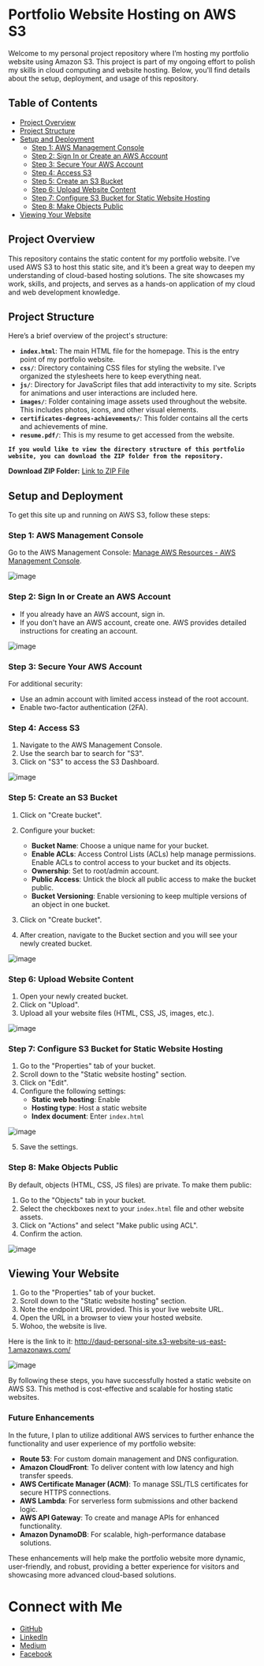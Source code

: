 # Portfolio Website Hosting on AWS S3

Welcome to my personal project repository where I’m hosting my portfolio website using Amazon S3. This project is part of my ongoing effort to polish my skills in cloud computing and website hosting. Below, you'll find details about the setup, deployment, and usage of this repository.

## Table of Contents

- [Project Overview](#project-overview)
- [Project Structure](#project-structure)
- [Setup and Deployment](#setup-and-deployment)
  - [Step 1: AWS Management Console](#step-1-aws-management-console)
  - [Step 2: Sign In or Create an AWS Account](#step-2-sign-in-or-create-an-aws-account)
  - [Step 3: Secure Your AWS Account](#step-3-secure-your-aws-account)
  - [Step 4: Access S3](#step-4-access-s3)
  - [Step 5: Create an S3 Bucket](#step-5-create-an-s3-bucket)
  - [Step 6: Upload Website Content](#step-6-upload-website-content)
  - [Step 7: Configure S3 Bucket for Static Website Hosting](#step-7-configure-s3-bucket-for-static-website-hosting)
  - [Step 8: Make Objects Public](#step-8-make-objects-public)
- [Viewing Your Website](#viewing-your-website)

## Project Overview

This repository contains the static content for my portfolio website. I’ve used AWS S3 to host this static site, and it’s been a great way to deepen my understanding of cloud-based hosting solutions. The site showcases my work, skills, and projects, and serves as a hands-on application of my cloud and web development knowledge.

## Project Structure

Here’s a brief overview of the project's structure:

- **`index.html`**: The main HTML file for the homepage. This is the entry point of my portfolio website.
- **`css/`**: Directory containing CSS files for styling the website. I've organized the stylesheets here to keep everything neat.
- **`js/`**: Directory for JavaScript files that add interactivity to my site. Scripts for animations and user interactions are included here.
- **`images/`**: Folder containing image assets used throughout the website. This includes photos, icons, and other visual elements.
- **`certificates-degrees-achievements/`**: This folder contains all the certs and achievements of mine.
- **`resume.pdf/`**: This is my resume to get accessed from the website.

**`If you would like to view the directory structure of this portfolio website, you can download the ZIP folder from the repository.`**
  
  **Download ZIP Folder:** [Link to ZIP File](https://github.com/DaudCloud-sudo/portfolio-website-hosting-on-AWS-S3/blob/main/daud-portfolio-website%20content.zip)



## Setup and Deployment

To get this site up and running on AWS S3, follow these steps:

### Step 1: AWS Management Console

Go to the AWS Management Console: [Manage AWS Resources - AWS Management Console](https://aws.amazon.com/console/).

![image](https://github.com/user-attachments/assets/bd31eaa7-9474-4952-b9a9-d3549d4cc90d)

### Step 2: Sign In or Create an AWS Account

- If you already have an AWS account, sign in.
- If you don't have an AWS account, create one. AWS provides detailed instructions for creating an account.

![image](https://github.com/user-attachments/assets/c20c22b2-4c9e-4b69-a60a-818613fc7050)


### Step 3: Secure Your AWS Account

For additional security:
- Use an admin account with limited access instead of the root account.
- Enable two-factor authentication (2FA).

### Step 4: Access S3

1. Navigate to the AWS Management Console.
2. Use the search bar to search for "S3".
3. Click on "S3" to access the S3 Dashboard.

![image](https://github.com/user-attachments/assets/bd2e1a96-0fd8-44f8-b4c7-f6476b1764f0)


### Step 5: Create an S3 Bucket

1. Click on "Create bucket".
2. Configure your bucket:
   - **Bucket Name**: Choose a unique name for your bucket.
   - **Enable ACLs**: Access Control Lists (ACLs) help manage permissions. Enable ACLs to control access to your bucket and its objects.
   - **Ownership**: Set to root/admin account.
   - **Public Access**: Untick the block all public access to make the bucket public.
   - **Bucket Versioning**: Enable versioning to keep multiple versions of an object in one bucket.

3. Click on "Create bucket".
4. After creation, navigate to the Bucket section and you will see your newly created bucket.

![image](https://github.com/user-attachments/assets/b004d414-27ab-4c56-9f3b-a720100a94d8)


### Step 6: Upload Website Content

1. Open your newly created bucket.
2. Click on "Upload".
3. Upload all your website files (HTML, CSS, JS, images, etc.).

![image](https://github.com/user-attachments/assets/d5a37e5a-788d-4870-a118-417852742e92)

### Step 7: Configure S3 Bucket for Static Website Hosting

1. Go to the "Properties" tab of your bucket.
2. Scroll down to the "Static website hosting" section.
3. Click on "Edit".
4. Configure the following settings:
   - **Static web hosting**: Enable
   - **Hosting type**: Host a static website
   - **Index document**: Enter `index.html`

![image](https://github.com/user-attachments/assets/d9a79912-84a5-41d3-a460-031a761fec6d)

5. Save the settings.

### Step 8: Make Objects Public

By default, objects (HTML, CSS, JS files) are private. To make them public:

1. Go to the "Objects" tab in your bucket.
2. Select the checkboxes next to your `index.html` file and other website assets.
3. Click on "Actions" and select "Make public using ACL".
4. Confirm the action.

![image](https://github.com/user-attachments/assets/1eb94cbf-7ba9-46c6-bcb0-d3640207ac72)

## Viewing Your Website

1. Go to the "Properties" tab of your bucket.
2. Scroll down to the "Static website hosting" section.
3. Note the endpoint URL provided. This is your live website URL.
4. Open the URL in a browser to view your hosted website.
5. Wohoo, the website is live.

Here is the link to it: http://daud-personal-site.s3-website-us-east-1.amazonaws.com/

![image](https://github.com/user-attachments/assets/ea6abe92-a6df-426a-b1d1-5f12e470b1cb)

By following these steps, you have successfully hosted a static website on AWS S3. This method is cost-effective and scalable for hosting static websites.

### Future Enhancements

In the future, I plan to utilize additional AWS services to further enhance the functionality and user experience of my portfolio website:

- **Route 53**: For custom domain management and DNS configuration.
- **Amazon CloudFront**: To deliver content with low latency and high transfer speeds.
- **AWS Certificate Manager (ACM)**: To manage SSL/TLS certificates for secure HTTPS connections.
- **AWS Lambda**: For serverless form submissions and other backend logic.
- **AWS API Gateway**: To create and manage APIs for enhanced functionality.
- **Amazon DynamoDB**: For scalable, high-performance database solutions.

These enhancements will help make the portfolio website more dynamic, user-friendly, and robust, providing a better experience for visitors and showcasing more advanced cloud-based solutions.

# Connect with Me

- [GitHub](https://github.com/DaudCloud-sudo)
- [LinkedIn](https://www.linkedin.com/in/shahzaib-daud-computer-engineer/)
- [Medium](https://medium.com/@s.daud)
- [Facebook](https://www.facebook.com/shahzaibdaud42/)
